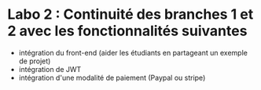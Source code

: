 # Labo 2 : Continuité des branches 1 et 2 avec les fonctionnalités suivantes
- intégration du front-end (aider les étudiants en partageant un exemple de projet)
- intégration de JWT
- intégration d'une modalité de paiement (Paypal ou stripe)


